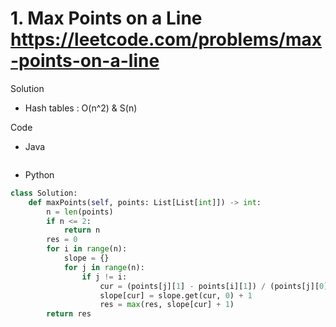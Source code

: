 # 1. Max Points on a Line https://leetcode.com/problems/max-points-on-a-line

Solution

- Hash tables : O(n^2) & S(n)

Code

- Java

```java

```

- Python

```python
class Solution:
    def maxPoints(self, points: List[List[int]]) -> int:
        n = len(points)
        if n <= 2:
            return n
        res = 0
        for i in range(n):
            slope = {}
            for j in range(n):
                if j != i:
                    cur = (points[j][1] - points[i][1]) / (points[j][0] - points[i][0]) if points[i][0] != points[j][0] else '#'
                    slope[cur] = slope.get(cur, 0) + 1
                    res = max(res, slope[cur] + 1)
        return res
```